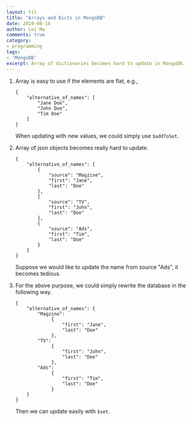 ```yaml
---
layout: til
title: "Arrays and Dicts in MongoDB"
date: 2019-08-14
author: Lei Ma
comments: true
category:
- programming
tags:
- 'MongoDB'
excerpt: Array of dictionaries becomes hard to update in MongoDB.
---
```



1. Array is easy to use if the elements are flat, e.g.,

   ```
   {
       "alternative_of_names": [
           "Jane Doe",
           "John Doe",
           "Tim Doe"
       ]
   }
   ```
   When updating with new values, we could simply use `$addToSet`.
2. Array of json objects becomes really hard to update.
   ```
   {
       "alternative_of_names": [
           {
               "source": "Magzine",
               "first": "Jane",
               "last": "Doe"
           },
           {
               "source": "TV",
               "first": "John",
               "last": "Doe"
           },
           {
               "source": "Ads",
               "first": "Tim",
               "last": "Doe"
           }
       ]
   }
   ```

   Suppose we would like to update the name from source "Ads", it becomes tedious.
3. For the above purpose, we could simply rewrite the database in the following way.
   ```
   {
       "alternative_of_names": {
           "Magzine":
                {
                    "first": "Jane",
                    "last": "Doe"
                },
           "TV":
                {
                    "first": "John",
                    "last": "Doe"
                },
           "Ads":
                {
                    "first": "Tim",
                    "last": "Doe"
                }
       }
   }
   ```
   Then we can update easily with `$set`.
